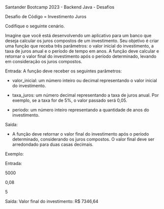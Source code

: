 Santander Bootcamp 2023 - Backend Java - Desafios 

Desafio de Código = Investimento Juros

Codifique o seguinte cenário.

Imagine que você está desenvolvendo um aplicativo para um banco que deseja calcular os juros compostos de um investimento. Seu objetivo é criar uma função que receba três parâmetros: o valor inicial do investimento, a taxa de juros anual e o período de tempo em anos. 
A função deve calcular e retornar o valor final do investimento após o período determinado, levando em consideração os juros compostos.

Entrada:
A função deve receber os seguintes parâmetros:

- valor_inicial: um número inteiro ou decimal representando o valor inicial do investimento.

- taxa_juros: um número decimal representando a taxa de juros anual. Por exemplo, se a taxa for de 5%, o valor passado será 0,05.

- periodo: um número inteiro representando a quantidade de anos do investimento.

Saída:
- A função deve retornar o valor final do investimento após o período determinado, considerando os juros compostos. O valor final deve ser arredondado para duas casas decimais.

Exemplo:

Entrada:

5000

0,08

5

Saída:
Valor final do investimento: R$ 7346,64
